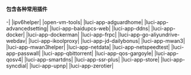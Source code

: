 

#### 包含各种常用插件 ####
-|
|ipv6helper|
|open-vm-tools|
|luci-app-adguardhome|
|luci-app-advancedsetting|
|luci-app-baidupcs-web|
|luci-app-ddns|
|luci-app-docker|
|luci-app-dockerman|
|luci-app-frpc|
|luci-app-go-aliyundrive-webdav|
|luci-app-ikoolproxy|
|luci-app-jd-dailybonus|
|luci-app-mwan3|
|luci-app-mwan3helper|
|luci-app-netdata|
|luci-app-netspeedtest|
|luci-app-passwall|
|luci-app-qbittorrent|
|luci-app-qos-gargoyle|
|luci-app-qosv4|
|luci-app-smartdns|
|luci-app-ssr-plus|
|luci-app-store|
|luci-app-syncdial|
|luci-app-upnp|
|luci-app-zerotier|
